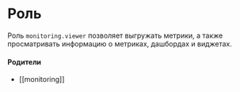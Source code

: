 # Роль

Роль `monitoring.viewer` позволяет выгружать метрики, а также просматривать информацию о метриках, дашбордах и виджетах.


#### Родители

- [[monitoring]]
